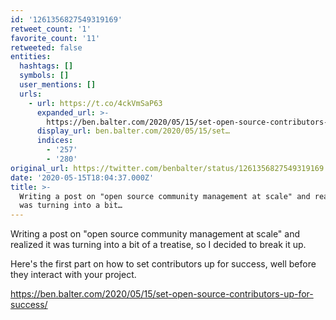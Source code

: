 ```yaml
---
id: '1261356827549319169'
retweet_count: '1'
favorite_count: '11'
retweeted: false
entities:
  hashtags: []
  symbols: []
  user_mentions: []
  urls:
    - url: https://t.co/4ckVmSaP63
      expanded_url: >-
        https://ben.balter.com/2020/05/15/set-open-source-contributors-up-for-success/
      display_url: ben.balter.com/2020/05/15/set…
      indices:
        - '257'
        - '280'
original_url: https://twitter.com/benbalter/status/1261356827549319169
date: '2020-05-15T18:04:37.000Z'
title: >-
  Writing a post on "open source community management at scale" and realized it
  was turning into a bit…
---
```


Writing a post on "open source community management at scale" and realized it was turning into a bit of a treatise, so I decided to break it up.

Here's the first part on how to set contributors up for success, well before they interact with your project.

https://ben.balter.com/2020/05/15/set-open-source-contributors-up-for-success/